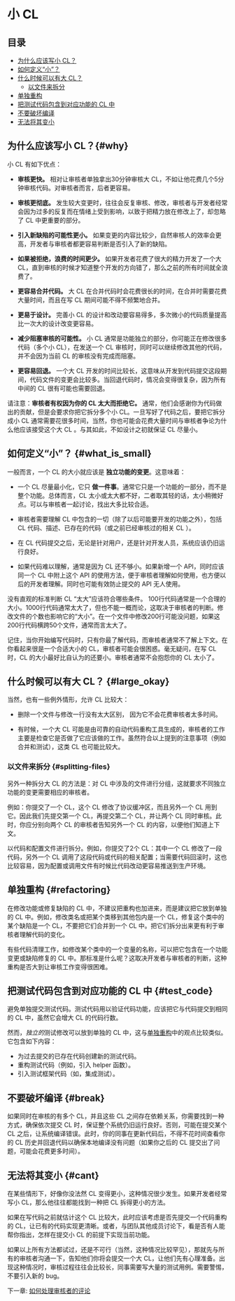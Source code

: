 # 小 CL

## 目录
*   [为什么应该写小 CL？](#why)
*   [如何定义“小”？](#what_is_small)
*   [什么时候可以有大 CL？](#large_okay)
    * [以文件来拆分](#splitting-files)
*   [单独重构](#refactoring)
*   [把测试代码包含到对应功能的 CL 中](#test_code)
*   [不要破坏编译](#break)
*   [无法将其变小](#cant)



## 为什么应该写小 CL？{#why}

小 CL 有如下优点：

-   **审核更快。** 相对让审核者单独拿出30分钟审核大 CL，不如让他花费几个5分钟审核代码。对审核者而言，后者更容易。
-   **审核更彻底。** 发生较大变更时，往往会反复审核、修改，审核者与开发者经常会因为过多的反复而在情绪上受到影响，以致于把精力放在修改上了，却忽略了 CL 中更重要的部分。    
-   **引入新缺陷的可能性更小。** 如果变更的内容比较少，自然审核人的效率会更高，开发者与审核者都更容易判断是否引入了新的缺陷。
    
-   **如果被拒绝，浪费的时间更少。** 如果开发者花费了很大的精力开发了一个大 CL，直到审核的时候才知道整个开发的方向错了，那么之前的所有时间就全浪费了。
    
-   **更容易合并代码。** 大 CL 在合并代码时会花费很长的时间，在合并时需要花费大量时间，而且在写 CL 期间可能不得不频繁地合并。
    
-   **更易于设计。** 完善小 CL 的设计和改动要容易得多，多次微小的代码质量提高比一次大的设计改变更容易。
    
-   **减少阻塞审核的可能性。** 小 CL 通常是功能独立的部分，你可能正在修改很多代码（多个小 CL），在发送一个 CL 审核时，同时可以继续修改其他的代码，并不会因为当前 CL 的审核没有完成而阻塞。
    
-   **更容易回退。** 一个大 CL 开发的时间比较长，这意味从开发到代码提交这段期间，代码文件的变更会比较多。当回退代码时，情况会变得很复杂，因为所有中间的 CL 很有可能也需要回退。

请注意：**审核者有权因为你的 CL 太大而拒绝它。** 通常，他们会感谢你为代码做出的贡献，但是会要求你把它拆分多个小 CL。一旦写好了代码之后，要把它拆分成小 CL 通常需要花很多时间，当然，你也可能会花费大量时间与审核者争论为什么他应该接受这个大 CL 。与其如此，不如设计之初就保证 CL 尽量小。

## 如何定义“小”？ {#what_is_small}

一般而言，一个 CL 的大小就应该是 **独立功能的变更**。这意味着：

-   一个 CL 尽量最小化，它只 **做一件事**。通常它只是一个功能的一部分，而不是整个功能。总体而言，CL 太小或太大都不好，二者取其轻的话，太小稍微好点。可以与审核者一起讨论，找出大多比较合适。
    
-   审核者需要理解 CL 中包含的一切（除了以后可能要开发的功能之外），包括 CL 代码、描述、已存在的代码（或之前已经审核过的相关 CL ）。
    
-   在 CL 代码提交之后，无论是针对用户，还是针对开发人员，系统应该仍旧运行良好。
    
-   如果代码难以理解，通常是因为 CL 还不够小。如果新增一个 API，同时应该同一个 CL 中附上这个 API 的使用方法，便于审核者理解如何使用，也方便以后的开发者理解。同时也可能有效防止提交的 API 无人使用。

没有直观的标准判断 CL “太大”应该符合哪些条件。 100行代码通常是一个合理的大小。1000行代码通常太大了，但也不能一概而论，这取决于审核者的判断。修改文件的个数也影响它的“大小”。在一个文件中修改200行可能没问题，如果这200行代码横跨50个文件，通常而言太大了。

记住，当你开始编写代码时，只有你最了解代码，而审核者通常不了解上下文。在你看起来很是一个合适大小的 CL，审核者可能会很困惑。毫无疑问，在写 CL 时，CL 的大小最好比自认为的还要小。审核者通常不会抱怨你的 CL 太小了。

## 什么时候可以有大 CL？ {#large_okay}

当然，也有一些例外情形，允许 CL 比较大：
-   删除一个文件与修改一行没有太大区别， 因为它不会花费审核者太多时间。
    
-   有时候，一个大 CL 可能是由可靠的自动代码重构工具生成的，审核者的工作主要是检查它是否做了它应该做的工作。虽然符合以上提到的注意事项（例如合并和测试），这类 CL 也可能比较大。

### 以文件来拆分 {#splitting-files}

另外一种拆分大 CL 的方法是：对 CL 中涉及的文件进行分组，这就要求不同独立功能的变更需要相应的审核者。

例如：你提交了一个 CL，这个 CL 修改了协议缓冲区，而且另外一个 CL 用到它。因此我们先提交第一个 CL，再提交第二个 CL，并让两个 CL 同时审核。此时，你应分别向两个 CL 的审核者告知另外一个 CL 的内容，以便他们知道上下文。

以代码和配置文件进行拆分。例如，你提交了2个 CL：其中一个 CL 修改了一段代码，另外一个 CL 调用了这段代码或代码的相关配置；当需要代码回滚时，这也比较容易，因为配置或调用文件有时候比代码改动更容易推送到生产环境。

## 单独重构 {#refactoring}

在修改功能或修复缺陷的 CL 中，不建议把重构也加进来，而是建议把它放到单独的 CL 中。例如，修改类名或把某个类移到其他包内是一个 CL，修复这个类中的某个缺陷是一个 CL，不要把它们合并到一个 CL 中。把它们拆分出来更有利于审核者理解代码的变化。

有些代码清理工作，如修改某个类中的一个变量的名称，可以把它包含在一个功能变更或缺陷修复的 CL 中。那标准是什么呢？这取决开发者与审核者的判断，这种重构是否大到让审核工作变得很困难。

## 把测试代码包含到对应功能的 CL 中 {#test_code}

避免单独提交测试代码。测试代码用以验证代码功能，应该把它与代码提交到相同的 CL 中，虽然它会增大 CL 的代码行数。

然而，<i>独立的</i>测试修改可以放到单独的 CL 中，这与[单独重构](#refactoring)中的观点比较类似。它包含如下内容：

*   为过去提交的已存在代码创建新的测试代码。
*   重构测试代码（例如，引入 helper 函数）。
*   引入测试框架代码（如，集成测试）。

## 不要破坏编译 {#break}

如果同时在审核的有多个 CL，并且这些 CL 之间存在依赖关系，你需要找到一种方式，确保依次提交 CL 时，保证整个系统仍旧运行良好。否则，可能在提交某个 CL 之后，让系统编译错误。此时，你的同事在更新代码后，不得不花时间查看你的 CL 历史并回退代码以确保本地编译没有问题（如果你之后的 CL 提交出了问题，可能会花费更多时间）。

## 无法将其变小 {#cant}

在某些情形下，好像你没法然 CL 变得更小，这种情况很少发生。如果开发者经常写小 CL，那么他往往都能找到一种把 CL 拆得更小的方法。

如果在写代码之前就估计这个 CL 比较大，此时应该考虑是否先提交一个代码重构的 CL，让已有的代码实现更清晰。或者，与团队其他成员讨论下，看是否有人能帮你指出，怎样在提交小 CL 的前提下实现当前功能。

如果以上所有方法都试过，还是不可行（当然，这种情况比较罕见），那就先与所有的审核者沟通一下，告知他们你将会提交一个大 CL，让他们先有心理准备。出现这种情况时，审核过程往往会比较长，同事需要写大量的测试用例。需要警惕，不要引入新的 bug。

下一章: [如何处理审核者的评论](handling-comments.md)
